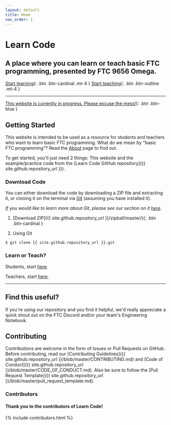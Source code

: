 ```yaml
---
layout: default
title: Home
nav_order: 1
---
```


# Learn Code

## A place where you can learn or teach basic FTC programming, presented by FTC 9656 Omega.

[Start learning](/learn-code/learn/students){: .btn .btn-cardinal .mt-4 }
[Start teaching](/learn-code/teach){: .btn .btn-outline .mt-4 }

---

<!-- prettier-ignore -->
[This website is currently in progress. Please excuse the mess!](){: .btn .btn-blue }

## Getting Started

This website is intended to be used as a resource for students and teachers who
want to learn basic FTC programming. What do we mean by "basic FTC programming"?
Read the [About](/about) page to find out.

To get started, you'll just need 2 things: This website and the example/practice
code from the [Learn Code GitHub repository]({{ site.github.repository_url }}).

### Download Code

You can either download the code by downloading a ZIP file and extracting it, or
cloning it on the terminal via [Git](https://git-scm.com/) (assuming you have
installed it).

_If you would like to learn more about Git, please see our section on it
[here](/learn-code/learn/unit7#git)._

<!-- prettier-ignore -->
1. [Download ZIP]({{ site.github.repository_url }}/zipball/master/){: .btn .btn-cardinal }

2. Using Git

```shell
$ git clone {{ site.github.repository_url }}.git
```

### Learn or Teach?

Students, start [here](/learn-code/learn/students).

Teachers, start [here](/learn-code/teach).

---

## Find this useful?

If you're using our repository and you find it helpful, we'd really appreciate a
quick shout out on the FTC Discord and/or your team's Engineering Notebook.

## Contributing

<!-- prettier-ignore -->
Contributions are welcome in the form of Issues or Pull Requests on GitHub.
Before contributing, read our [Contributing Guidelines]({{ site.github.repository_url }}/blob/master/CONTRIBUTING.md) and [Code of Conduct]({{ site.github.repository_url }}/blob/master/CODE_OF_CONDUCT.md).
Also be sure to follow the [Pull Request Template]({{ site.github.repository_url }}/blob/master/pull_request_template.md).

### Contributors

#### Thank you to the contributors of Learn Code!

{% include contributors.html %}
